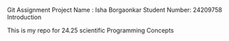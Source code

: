 Git Assignment Project
Name : Isha Borgaonkar 
Student Number: 24209758
Introduction 

This is my repo for 24.25 scientific Programming Concepts 
